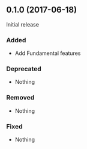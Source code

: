 ## 0.1.0 (2017-06-18)

Initial release

### Added

- Add Fundamental features

### Deprecated

- Nothing

### Removed

- Nothing

### Fixed

- Nothing
